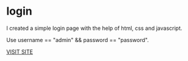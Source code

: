 # login
<p>I created a simple login page with the help of html, css and javascript.</p>
<p>Use username == "admin" && password == "password". </p>
<a href="https://kptaan13.github.io/login">VISIT SITE</a>
